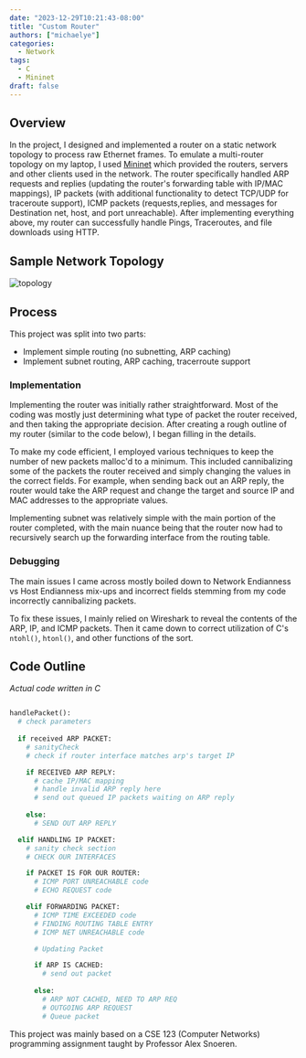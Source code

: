 ```yaml
---
date: "2023-12-29T10:21:43-08:00"
title: "Custom Router"
authors: ["michaelye"]
categories:
  - Network
tags:
  - C
  - Mininet
draft: false
---
```


## Overview
In the project, I designed and implemented a router on a static network topology to process raw Ethernet frames. To emulate a multi-router topology on my laptop, I used [Mininet](https://mininet.org/) which provided the routers, servers and other clients used in the network. The router specifically handled ARP requests and replies (updating the router's forwarding table with IP/MAC mappings), IP packets (with additional functionality to detect TCP/UDP for traceroute support), ICMP packets (requests,replies, and messages for Destination net, host, and port unreachable). After implementing everything above, my router can successfully handle Pings, Traceroutes, and file downloads using HTTP.

## Sample Network Topology
![topology](../../images/topology.jpg)

## Process

This project was split into two parts:
- Implement simple routing (no subnetting, ARP caching)
- Implement subnet routing, ARP caching, tracerroute support

### Implementation
Implementing the router was initially rather straightforward. Most of the coding was mostly just determining what type of packet the router received, and then taking the appropriate decision. After creating a rough outline of my router (similar to the code below), I began filling in the details. 

To make my code efficient, I employed various techniques to keep the number of new packets malloc'd to a minimum. This included cannibalizing some of the packets the router received and simply changing the values in the correct fields. For example, when sending back out an ARP reply, the router would take the ARP request and change the target and source IP and MAC addresses to the appropriate values. 

Implementing subnet was relatively simple with the main portion of the router completed, with the main nuance being that the router now had to recursively search up the forwarding interface from the routing table.

### Debugging
The main issues I came across mostly boiled down to Network Endianness vs Host Endianness mix-ups and incorrect fields stemming from my code incorrectly cannibalizing packets.

To fix these issues, I mainly relied on Wireshark to reveal the contents of the ARP, IP, and ICMP packets.
Then it came down to correct utilization of C's `ntohl()`, `htonl()`, and other functions of the sort.

## Code Outline
*Actual code written in C*
```Python

handlePacket():
  # check parameters
  
  if received ARP PACKET:
    # sanityCheck
    # check if router interface matches arp's target IP

    if RECEIVED ARP REPLY:
      # cache IP/MAC mapping
      # handle invalid ARP reply here
      # send out queued IP packets waiting on ARP reply
    
    else:
      # SEND OUT ARP REPLY

  elif HANDLING IP PACKET:
    # sanity check section
    # CHECK OUR INTERFACES

    if PACKET IS FOR OUR ROUTER:
      # ICMP PORT UNREACHABLE code
      # ECHO REQUEST code

    elif FORWARDING PACKET:
      # ICMP TIME EXCEEDED code
      # FINDING ROUTING TABLE ENTRY
      # ICMP NET UNREACHABLE code

      # Updating Packet

      if ARP IS CACHED:
        # send out packet
      
      else:
        # ARP NOT CACHED, NEED TO ARP REQ
        # OUTGOING ARP REQUEST
        # Queue packet

```

This project was mainly based on a CSE 123 (Computer Networks) programming assignment taught by Professor Alex Snoeren.